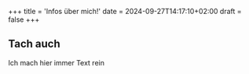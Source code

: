 +++
title = 'Infos über mich!'
date = 2024-09-27T14:17:10+02:00
draft = false
+++
## Tach auch

Ich mach hier immer Text rein
